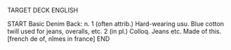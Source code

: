 TARGET DECK
ENGLISH

START
Basic
Denim
Back: n. 1 (often attrib.) Hard-wearing usu. Blue cotton twill used for jeans, overalls, etc. 2 (in pl.) Colloq. Jeans etc. Made of this. [french de of, nîmes in france]
END
